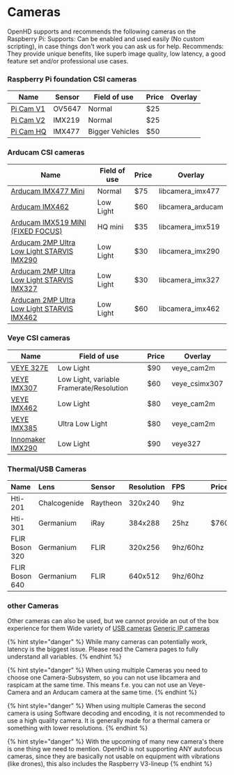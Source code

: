 # Cameras

OpenHD supports and recommends the following cameras on the Raspberry Pi:
Supports: Can be enabled and used easily (No custom scripting), in case things don't work you can ask us for help.
Recommends: They provide unique benefits, like superb image quality, low latency, a good feature set and/or professional use cases.

### Raspberry Pi foundation CSI cameras


| Name                                                                    | Sensor | Field of use    | Price | Overlay |
| ----------------------------------------------------------------------- | ------ | --------------- | ----- | ------- |         
| [Pi Cam V1](https://www.raspberrypi.org/documentation/hardware/camera/) | OV5647 | Normal          | $25   |         |  
| [Pi Cam V2](https://www.raspberrypi.org/documentation/hardware/camera/) | IMX219 | Normal          | $25   |         |  
| [Pi Cam HQ](https://www.raspberrypi.org/documentation/hardware/camera/) | IMX477 | Bigger Vehicles | $50   |         |  


### Arducam CSI cameras

| Name                                                                                                                                                                                                                                            | Field of use    | Price |      Overlay       |
| ----------------------------------------------------------------------------------------------------------------------------------------------------------------------------------------------------------------------------------------------- | --------------- | ----- | ------------------ |
| [Arducam IMX477 Mini](https://www.arducam.com/product/arducam-12mp-imx477-mini-high-quality-camera-module-for-raspberry-pi/)                                                                                                                    | Normal          | $75   |  libcamera_imx477  |
| [Arducam IMX462](https://www.uctronics.com/arducam-for-raspberry-pi-ultra-low-light-camera-1080p-hd-wide-angle-pivariety-camera-module-based-on-1-2-7inch-2mp-starvis-sensor-imx462-compatible-with-raspberry-pi-isp-and-gstreamer-plugin.html) | Low Light       | $60   |  libcamera_arducam |
| [Arducam IMX519 MINI (FIXED FOCUS)](https://www.arducam.com/product/arducam-mini-16mp-imx519-camera-module-for-raspberry-pi-zero-b0391/)                                                                                                        | HQ mini         | $35   |  libcamera_imx519  |
| [Arducam 2MP Ultra Low Light STARVIS IMX290](https://www.uctronics.com/presale-arducam-2mp-ultra-low-light-starvis-imx290-motorized-ir-cut-camera-for-raspberry-pi.html)                                                                        | Low Light       | $30   |  libcamera_imx290  |
| [Arducam 2MP Ultra Low Light STARVIS IMX327](https://www.uctronics.com/presale-arducam-2mp-ultra-low-light-starvis-imx327-motorized-ir-cut-camera-for-raspberry-pi.html)                                                                        | Low Light       | $30   |  libcamera_imx327  |
| [Arducam 2MP Ultra Low Light STARVIS IMX462](https://www.uctronics.com/arducam-2mp-ultra-low-light-starvis-imx462-motorized-ir-cut-camera-for-raspberry-pi.html)                                                                                | Low Light       | $60   |  libcamera_imx462  |


### Veye CSI cameras

| Name                                                                          |               Field of use                | Price |    Overlay    |
| -----------------------------------------------------------------------       |              ---------------              | ----- | ------------- |
| [VEYE 327E](http://www.veye.cc/en/product/veye-mipi-327e/)                    | Low Light                                 | $90   |   veye_cam2m  |
| [VEYE IMX307](http://www.veye.cc/en/product/cs-mipi-imx307/)                  | Low Light, variable Framerate/Resolution  | $60   | veye_csimx307 |
| [VEYE IMX462](http://www.veye.cc/en/product/veye-mipi-imx462/)                | Low Light                                 | $80   |   veye_cam2m  |
| [VEYE IMX385](http://www.veye.cc/en/product/veye-mipi-imx385/)                | Ultra Low Light                           | $80   |   veye_cam2m  |
| [Innomaker IMX290](https://www.inno-maker.com/product/mipi-cam-290/)          | Low Light                                 | $90   |     veye327   |

### Thermal/USB Cameras


| Name | Lens | Sensor | Resolution | FPS | Price | Notes |
| :--- | :--- | :--- | :--- | :--- | :--- | :--- |
| Hti-201 | Chalcogenide | Raytheon | 320x240 | 9hz |
| Hti-301 | Germanium | iRay | 384x288 | 25hz | $760 | 
| FLIR Boson 320 | Germanium | FLIR | 320x256 | 9hz/60hz | 
| FLIR Boson 640 | Germanium | FLIR | 640x512 | 9hz/60hz |

### other Cameras

Other cameras can also be used, but we cannot provide an out of the box experience for them
Wide variety of [USB cameras](#thermalusb-cameras)
[Generic IP cameras](#ip-cameras)


{% hint style="danger" %}
While many cameras can potentially work, latency is the biggest issue. Please read the Camera pages to fully understand all variables.
{% endhint %}

{% hint style="danger" %}
When using multiple Cameras you need to choose one Camera-Subsystem, so you can not use libcamera and raspicam at the same time.
This means f.e. you can not use an Veye-Camera and an Arducam camera at the same time.
{% endhint %}

{% hint style="danger" %}
When using multiple Cameras the second camera is using Software decoding and encoding, it is not recommended to use a high quality camera. It is generally made for a thermal camera or something with lower resolutions.
{% endhint %}

{% hint style="danger" %}
With the upcoming of many new camera's there is one thing we need to mention.
OpenHD is not supporting ANY autofocus cameras, since they are basically not usable on equipment with vibrations (like drones), this also includes the Raspberry V3-lineup
{% endhint %}